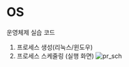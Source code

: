 # OS
운영체제 실습 코드

1. 프로세스 생성(리눅스/윈도우)
2. 프로세스 스케줄링 (실행 화면)
![pr_sch](https://user-images.githubusercontent.com/58072776/128811203-5fc18387-debc-4d20-87e9-59535989c6e7.png)
